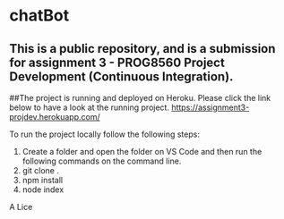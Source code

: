 # chatBot
## This is a public repository, and is a submission for assignment 3 - PROG8560 Project Development (Continuous Integration).


##The project is running and deployed on Heroku. Please click the link below to have a look at the running project.
https://assignment3-projdev.herokuapp.com/ 

To run the project locally follow the following steps:
1) Create a folder and open the folder on VS Code and then run the following commands on the command line.
2) git clone <gitLink> .
3) npm install
4) node index

A Lice
